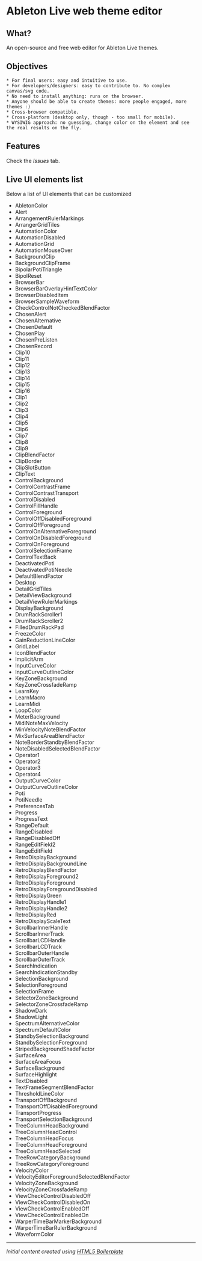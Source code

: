 # **Ableton Live** web theme editor

## What?

An open-source and free web editor for Ableton Live themes.

## Objectives

    * For final users: easy and intuitive to use.
    * For developers/designers: easy to contribute to. No complex canvas/svg code.
    * No need to install anything: runs on the browser.
    * Anyone should be able to create themes: more people engaged, more themes :)
    * Cross-browser compatible.
    * Cross-platform (desktop only, though - too small for mobile).
    * WYSIWIG approach: no guessing, change color on the element and see the real results on the fly.

## Features

Check the _Issues_ tab. 

## Live UI elements list

Below a list of UI elements that can be customized

* AbletonColor
* Alert
* ArrangementRulerMarkings
* ArrangerGridTiles
* AutomationColor
* AutomationDisabled
* AutomationGrid
* AutomationMouseOver
* BackgroundClip
* BackgroundClipFrame
* BipolarPotiTriangle
* BipolReset
* BrowserBar
* BrowserBarOverlayHintTextColor
* BrowserDisabledItem
* BrowserSampleWaveform
* CheckControlNotCheckedBlendFactor
* ChosenAlert
* ChosenAlternative
* ChosenDefault
* ChosenPlay
* ChosenPreListen
* ChosenRecord
* Clip10
* Clip11
* Clip12
* Clip13
* Clip14
* Clip15
* Clip16
* Clip1
* Clip2
* Clip3
* Clip4
* Clip5
* Clip6
* Clip7
* Clip8
* Clip9
* ClipBlendFactor
* ClipBorder
* ClipSlotButton
* ClipText
* ControlBackground
* ControlContrastFrame
* ControlContrastTransport
* ControlDisabled
* ControlFillHandle
* ControlForeground
* ControlOffDisabledForeground
* ControlOffForeground
* ControlOnAlternativeForeground
* ControlOnDisabledForeground
* ControlOnForeground
* ControlSelectionFrame
* ControlTextBack
* DeactivatedPoti
* DeactivatedPotiNeedle
* DefaultBlendFactor
* Desktop
* DetailGridTiles
* DetailViewBackground
* DetailViewRulerMarkings
* DisplayBackground
* DrumRackScroller1
* DrumRackScroller2
* FilledDrumRackPad
* FreezeColor
* GainReductionLineColor
* GridLabel
* IconBlendFactor
* ImplicitArm
* InputCurveColor
* InputCurveOutlineColor
* KeyZoneBackground
* KeyZoneCrossfadeRamp
* LearnKey
* LearnMacro
* LearnMidi
* LoopColor
* MeterBackground
* MidiNoteMaxVelocity
* MinVelocityNoteBlendFactor
* MixSurfaceAreaBlendFactor
* NoteBorderStandbyBlendFactor
* NoteDisabledSelectedBlendFactor
* Operator1
* Operator2
* Operator3
* Operator4
* OutputCurveColor
* OutputCurveOutlineColor
* Poti
* PotiNeedle
* PreferencesTab
* Progress
* ProgressText
* RangeDefault
* RangeDisabled
* RangeDisabledOff
* RangeEditField2
* RangeEditField
* RetroDisplayBackground
* RetroDisplayBackgroundLine
* RetroDisplayBlendFactor
* RetroDisplayForeground2
* RetroDisplayForeground
* RetroDisplayForegroundDisabled
* RetroDisplayGreen
* RetroDisplayHandle1
* RetroDisplayHandle2
* RetroDisplayRed
* RetroDisplayScaleText
* ScrollbarInnerHandle
* ScrollbarInnerTrack
* ScrollbarLCDHandle
* ScrollbarLCDTrack
* ScrollbarOuterHandle
* ScrollbarOuterTrack
* SearchIndication
* SearchIndicationStandby
* SelectionBackground
* SelectionForeground
* SelectionFrame
* SelectorZoneBackground
* SelectorZoneCrossfadeRamp
* ShadowDark
* ShadowLight
* SpectrumAlternativeColor
* SpectrumDefaultColor
* StandbySelectionBackground
* StandbySelectionForeground
* StripedBackgroundShadeFactor
* SurfaceArea
* SurfaceAreaFocus
* SurfaceBackground
* SurfaceHighlight
* TextDisabled
* TextFrameSegmentBlendFactor
* ThresholdLineColor
* TransportOffBackground
* TransportOffDisabledForeground
* TransportProgress
* TransportSelectionBackground
* TreeColumnHeadBackground
* TreeColumnHeadControl
* TreeColumnHeadFocus
* TreeColumnHeadForeground
* TreeColumnHeadSelected
* TreeRowCategoryBackground
* TreeRowCategoryForeground
* VelocityColor
* VelocityEditorForegroundSelectedBlendFactor
* VelocityZoneBackground
* VelocityZoneCrossfadeRamp
* ViewCheckControlDisabledOff
* ViewCheckControlDisabledOn
* ViewCheckControlEnabledOff
* ViewCheckControlEnabledOn
* WarperTimeBarMarkerBackground
* WarperTimeBarRulerBackground
* WaveformColor


--------
*Initial content created using [HTML5 Boilerplate](https://html5boilerplate.com)*
